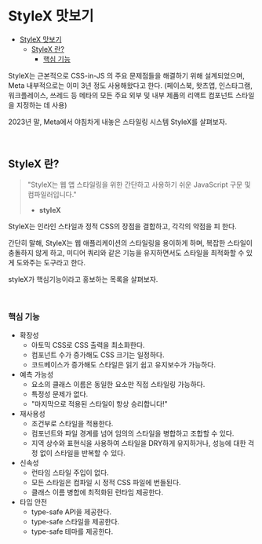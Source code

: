 # StyleX 맛보기

- [StyleX 맛보기](#stylex-맛보기)
  - [StyleX 란?](#stylex-란)
    - [핵심 기능](#핵심-기능)

StyleX는 근본적으로 CSS-in-JS 의 주요 문제점들을 해결하기 위해 설계되었으며, Meta 내부적으로는 이미 3년 정도 사용해왔다고 한다.
(페이스북, 왓츠앱, 인스타그램, 워크플레이스, 쓰레드 등 메타의 모든 주요 외부 및 내부 제품의 리액트 컴포넌트 스타일을 지정하는 데 사용)

2023년 말, Meta에서 야침차게 내놓은 스타일링 시스템 StyleX를 살펴보자.

<br />

## StyleX 란?

> "StyleX는 웹 앱 스타일링을 위한 간단하고 사용하기 쉬운 JavaScript 구문 및 컴파일러입니다."
>
> - **styleX**

StyleX는 인라인 스타일과 정적 CSS의 장점을 결합하고, 각각의 약점을 피 한다.

간단히 말해, StyleX는 웹 애플리케이션의 스타일링을 용이하게 하며, 복잡한 스타일이 충돌하지 않게 하고, 미디어 쿼리와 같은 기능을 유지하면서도 스타일을 최적화할 수 있게 도와주는 도구라고 한다.

styleX가 핵심기능이라고 홍보하는 목록을 살펴보자.

<br />

### 핵심 기능

- 확장성
  - 아토믹 CSS로 CSS 출력을 최소화한다.
  - 컴포넌트 수가 증가해도 CSS 크기는 일정하다.
  - 코드베이스가 증가해도 스타일은 읽기 쉽고 유지보수가 가능하다.
- 예측 가능성
  - 요소의 클래스 이름은 동일한 요소만 직접 스타일링 가능하다.
  - 특정성 문제가 없다.
  - "마지막으로 적용된 스타일이 항상 승리합니다!"
- 재사용성
  - 조건부로 스타일을 적용한다.
  - 컴포넌트와 파일 경계를 넘어 임의의 스타일을 병합하고 조합할 수 있다.
  - 지역 상수와 표현식을 사용하여 스타일을 DRY하게 유지하거나, 성능에 대한 걱정 없이 스타일을 반복할 수 있다.
- 신속성
  - 런타임 스타일 주입이 없다.
  - 모든 스타일은 컴파일 시 정적 CSS 파일에 번들된다.
  - 클래스 이름 병합에 최적화된 런타임 제공한다.
- 타입 안전
  - type-safe API을 제공한다.
  - type-safe 스타일을 제공한다.
  - type-safe 테마를 제공한다.
